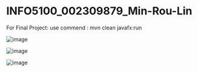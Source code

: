 # INFO5100_002309879_Min-Rou-Lin
For Final Project: use commend :  mvn clean javafx:run 


![image](https://github.com/user-attachments/assets/9b0eb020-3b3a-4783-ad4f-9154dfb1ea61)

![image](https://github.com/user-attachments/assets/a7d975a1-4058-4735-abe9-ba65235de119)

![image](https://github.com/user-attachments/assets/a5a8df1e-dfed-4430-84b0-1322fd62a063)

